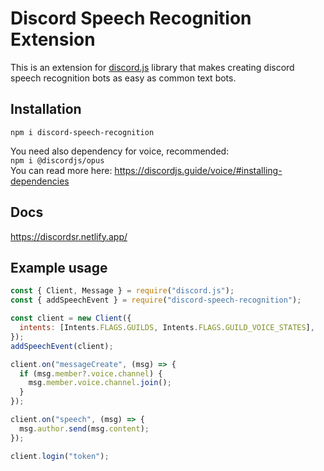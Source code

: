 # Discord Speech Recognition Extension

This is an extension for [discord.js](https://discord.js.org) library that makes creating discord speech recognition bots as easy as common text bots.

## Installation

`npm i discord-speech-recognition`

You need also dependency for voice, recommended:  
`npm i @discordjs/opus`  
You can read more here: <https://discordjs.guide/voice/#installing-dependencies>

## Docs

<https://discordsr.netlify.app/>

## Example usage

```javascript
const { Client, Message } = require("discord.js");
const { addSpeechEvent } = require("discord-speech-recognition");

const client = new Client({
  intents: [Intents.FLAGS.GUILDS, Intents.FLAGS.GUILD_VOICE_STATES],
});
addSpeechEvent(client);

client.on("messageCreate", (msg) => {
  if (msg.member?.voice.channel) {
    msg.member.voice.channel.join();
  }
});

client.on("speech", (msg) => {
  msg.author.send(msg.content);
});

client.login("token");
```
